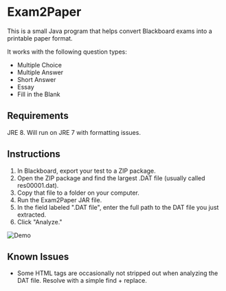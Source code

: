 # Exam2Paper

This is a small Java program that helps convert Blackboard exams into a printable paper format.

It works with the following question types:

* Multiple Choice
* Multiple Answer
* Short Answer
* Essay
* Fill in the Blank

## Requirements

JRE 8. Will run on JRE 7 with formatting issues.

## Instructions

1. In Blackboard, export your test to a ZIP package.
2. Open the ZIP package and find the largest .DAT file (usually called res00001.dat).
3. Copy that file to a folder on your computer.
4. Run the Exam2Paper JAR file.
5. In the field labeled ".DAT file", enter the full path to the DAT file you just extracted.
6. Click "Analyze."

![Demo](http://i.imgur.com/0S1Je3C.png)

## Known Issues

* Some HTML tags are occasionally not stripped out when analyzing the DAT file. Resolve with a simple find + replace.



